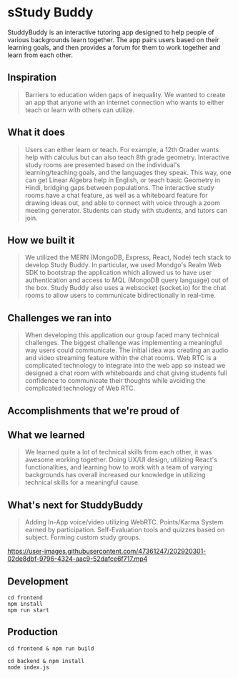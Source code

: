 # sStudy Buddy
StuddyBuddy is an interactive tutoring app designed to help people of various backgrounds learn together. The app pairs users based on their learning goals, and then provides a forum for them to work together and learn from each other.
## Inspiration

> Barriers to education widen gaps of inequality. We wanted to create an app that anyone with an internet connection who wants to either teach or learn with others can utilize. 

## What it does

> Users can either learn or teach. For example, a 12th Grader wants help with calculus but can also teach 8th grade geometry. Interactive study rooms are presented based on the individual's learning/teaching goals, and the languages they speak. This way, one can get Linear Algebra help in English, or teach basic Geometry in Hindi, bridging gaps between populations. The interactive study rooms have a chat feature, as well as a whiteboard feature for drawing ideas out, and able to connect with voice through a zoom meeting generator. Students can study with students, and tutors can join. 


## How we built it

>We utilized the MERN (MongoDB, Express, React, Node) tech stack to develop Study Buddy. In particular, we used Mondgo's Realm Web SDK to bootstrap the application which allowed us to have user authentication and access to MQL (MongoDB query language) out of the box. Study Buddy also uses a websocket (socket.io) for the chat rooms to allow users to communicate bidirectionally in real-time.

## Challenges we ran into

>When developing this application our group faced many technical challenges. The biggest challenge was implementing a meaningful way users could communicate. The initial idea was creating an audio and video streaming feature within the chat rooms. Web RTC is a complicated technology to integrate into the web app so instead we designed a chat room with whiteboards and chat giving students full confidence to communicate their thoughts while avoiding the complicated technology of Web RTC.
## Accomplishments that we're proud of

## What we learned

>We learned quite a lot of technical skills from each other, it was awesome working together. Doing UX/UI design, utilizing React's functionalities, and learning how to work with a team of varying backgrounds has overall increased our knowledge in utilizing technical skills for a meaningful cause.

## What's next for StuddyBuddy
>Adding In-App voice/video utilizing WebRTC. 
>Points/Karma System earned by participation. 
>Self-Evaluation tools and quizzes based on subject.
>Forming custom study groups.

https://user-images.githubusercontent.com/47361247/202920301-02de8dbf-9796-4324-aac9-52dafce6f717.mp4


## Development
```
cd frontend
npm install
npm run start
```

## Production
```
cd frontend & npm run build
```
```
cd backend & npm install
node index.js
```
